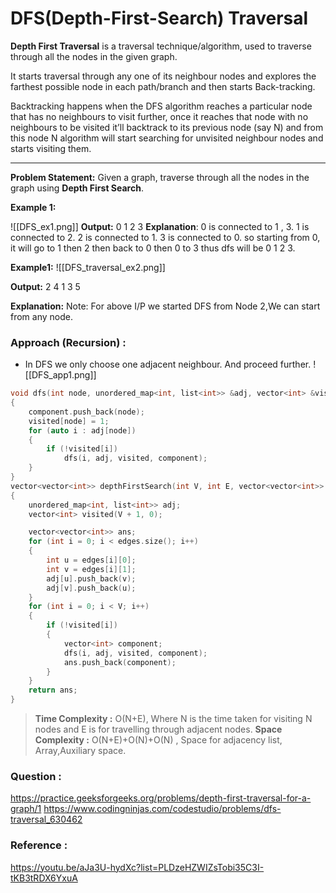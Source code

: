 # DFS(Depth-First-Search) Traversal
**Depth First Traversal** is a traversal technique/algorithm, used to traverse through all the nodes in the given graph.

It starts traversal through any one of its neighbour nodes and explores the farthest possible node in each path/branch and then starts Back-tracking.

Backtracking happens when the DFS algorithm reaches a particular node that has no neighbours to visit further, once it reaches that node with no neighbours to be visited it’ll backtrack to its previous node (say N) and from this node N algorithm will start searching for unvisited neighbour nodes and starts visiting them.

--------------------------------------------------------------------

**Problem Statement:** Given a graph, traverse through all the nodes in the graph using **Depth First Search**.

**Example 1:**

![[DFS_ex1.png]]
**Output:** 0 1 2 3
**Explanation**:
0 is connected to 1 , 3.
1 is connected to 2. 
2 is connected to 1.
3 is connected to 0. 
so starting from 0, it will go to 1 then 2
then back to 0 then 0 to 3
thus dfs will be 0 1 2 3.

**Example1:**
![[DFS_traversal_ex2.png]]

**Output:** 2 4 1 3 5 

**Explanation:** Note: For above I/P we started DFS from Node 2,We can start from any node.

### Approach (Recursion) :

- In DFS we only choose one adjacent neighbour. And proceed further.
	![[DFS_app1.png]]

```C++
void dfs(int node, unordered_map<int, list<int>> &adj, vector<int> &visited, vector<int> &component)
{
    component.push_back(node);
    visited[node] = 1;
    for (auto i : adj[node])
    {
        if (!visited[i])
            dfs(i, adj, visited, component);
    }
}
vector<vector<int>> depthFirstSearch(int V, int E, vector<vector<int>> &edges)
{
    unordered_map<int, list<int>> adj;
    vector<int> visited(V + 1, 0);

    vector<vector<int>> ans;
    for (int i = 0; i < edges.size(); i++)
    {
        int u = edges[i][0];
        int v = edges[i][1];
        adj[u].push_back(v);
        adj[v].push_back(u);
    }
    for (int i = 0; i < V; i++)
    {
        if (!visited[i])
        {
            vector<int> component;
            dfs(i, adj, visited, component);
            ans.push_back(component);
        }
    }
    return ans;
}
```


> **Time Complexity :** O(N+E), Where N is the time taken for visiting N nodes and E is for travelling through adjacent nodes.
> **Space Complexity :** O(N+E)+O(N)+O(N) , Space for adjacency list, Array,Auxiliary space.
### Question :

https://practice.geeksforgeeks.org/problems/depth-first-traversal-for-a-graph/1
https://www.codingninjas.com/codestudio/problems/dfs-traversal_630462

### Reference :

https://youtu.be/aJa3U-hydXc?list=PLDzeHZWIZsTobi35C3I-tKB3tRDX6YxuA

